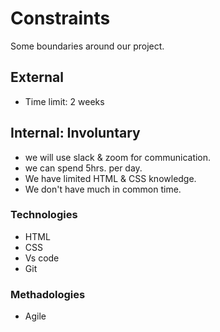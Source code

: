 # Constraints

Some boundaries around our project.

## External

- Time limit: 2 weeks

## Internal: Involuntary

- we will use slack & zoom for communication.
- we can spend 5hrs. per day.
- We have limited HTML & CSS knowledge.
- We don't have much in common time.

### Technologies

- HTML
- CSS
- Vs code
- Git

### Methadologies

- Agile
